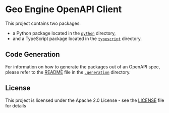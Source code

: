 # Geo Engine OpenAPI Client

This project contains two packages:

- a Python package located in the [`python`](python) directory,
- and a TypeScript package located in the [`typescript`](typescript) directory.

## Code Generation

For information on how to generate the packages out of an OpenAPI spec, please refer to the [README](.generation/README.md) file in the [`.generation`](.generation) directory.

## License

This project is licensed under the Apache 2.0 License - see the [LICENSE](LICENSE) file for details
